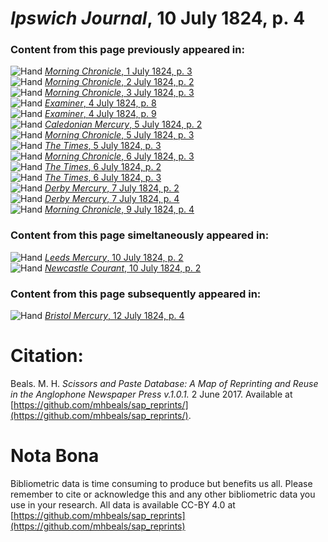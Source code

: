 # *Ipswich Journal*, 10 July 1824, p. 4  
  
### Content from this page previously appeared in:  
![Hand](http://scissorsandpaste.net/wp-content/uploads/2017/06/smallhandpointer.png) [*Morning Chronicle*, 1 July 1824, p. 3](https://mhbeals.github.io/sap_html/Morning-Chronicle/Morning-Chronicle-1-July-1824-p-3)  
![Hand](http://scissorsandpaste.net/wp-content/uploads/2017/06/smallhandpointer.png) [*Morning Chronicle*, 2 July 1824, p. 2](https://mhbeals.github.io/sap_html/Morning-Chronicle/Morning-Chronicle-2-July-1824-p-2)  
![Hand](http://scissorsandpaste.net/wp-content/uploads/2017/06/smallhandpointer.png) [*Morning Chronicle*, 3 July 1824, p. 3](https://mhbeals.github.io/sap_html/Morning-Chronicle/Morning-Chronicle-3-July-1824-p-3)  
![Hand](http://scissorsandpaste.net/wp-content/uploads/2017/06/smallhandpointer.png) [*Examiner*, 4 July 1824, p. 8](https://mhbeals.github.io/sap_html/Examiner/Examiner-4-July-1824-p-8)  
![Hand](http://scissorsandpaste.net/wp-content/uploads/2017/06/smallhandpointer.png) [*Examiner*, 4 July 1824, p. 9](https://mhbeals.github.io/sap_html/Examiner/Examiner-4-July-1824-p-9)  
![Hand](http://scissorsandpaste.net/wp-content/uploads/2017/06/smallhandpointer.png) [*Caledonian Mercury*, 5 July 1824, p. 2](https://mhbeals.github.io/sap_html/Caledonian-Mercury/Caledonian-Mercury-5-July-1824-p-2)  
![Hand](http://scissorsandpaste.net/wp-content/uploads/2017/06/smallhandpointer.png) [*Morning Chronicle*, 5 July 1824, p. 3](https://mhbeals.github.io/sap_html/Morning-Chronicle/Morning-Chronicle-5-July-1824-p-3)  
![Hand](http://scissorsandpaste.net/wp-content/uploads/2017/06/smallhandpointer.png) [*The Times*, 5 July 1824, p. 3](https://mhbeals.github.io/sap_html/The-Times/The-Times-5-July-1824-p-3)  
![Hand](http://scissorsandpaste.net/wp-content/uploads/2017/06/smallhandpointer.png) [*Morning Chronicle*, 6 July 1824, p. 3](https://mhbeals.github.io/sap_html/Morning-Chronicle/Morning-Chronicle-6-July-1824-p-3)  
![Hand](http://scissorsandpaste.net/wp-content/uploads/2017/06/smallhandpointer.png) [*The Times*, 6 July 1824, p. 2](https://mhbeals.github.io/sap_html/The-Times/The-Times-6-July-1824-p-2)  
![Hand](http://scissorsandpaste.net/wp-content/uploads/2017/06/smallhandpointer.png) [*The Times*, 6 July 1824, p. 3](https://mhbeals.github.io/sap_html/The-Times/The-Times-6-July-1824-p-3)  
![Hand](http://scissorsandpaste.net/wp-content/uploads/2017/06/smallhandpointer.png) [*Derby Mercury*, 7 July 1824, p. 2](https://mhbeals.github.io/sap_html/Derby-Mercury/Derby-Mercury-7-July-1824-p-2)  
![Hand](http://scissorsandpaste.net/wp-content/uploads/2017/06/smallhandpointer.png) [*Derby Mercury*, 7 July 1824, p. 4](https://mhbeals.github.io/sap_html/Derby-Mercury/Derby-Mercury-7-July-1824-p-4)  
![Hand](http://scissorsandpaste.net/wp-content/uploads/2017/06/smallhandpointer.png) [*Morning Chronicle*, 9 July 1824, p. 4](https://mhbeals.github.io/sap_html/Morning-Chronicle/Morning-Chronicle-9-July-1824-p-4)  
  
### Content from this page simeltaneously appeared in:  
![Hand](http://scissorsandpaste.net/wp-content/uploads/2017/06/smallhandpointer.png) [*Leeds Mercury*, 10 July 1824, p. 2](https://mhbeals.github.io/sap_html/Leeds-Mercury/Leeds-Mercury-10-July-1824-p-2)  
![Hand](http://scissorsandpaste.net/wp-content/uploads/2017/06/smallhandpointer.png) [*Newcastle Courant*, 10 July 1824, p. 2](https://mhbeals.github.io/sap_html/Newcastle-Courant/Newcastle-Courant-10-July-1824-p-2)  
  
### Content from this page subsequently appeared in:  
![Hand](http://scissorsandpaste.net/wp-content/uploads/2017/06/smallhandpointer.png) [*Bristol Mercury*, 12 July 1824, p. 4](https://mhbeals.github.io/sap_html/Bristol-Mercury/Bristol-Mercury-12-July-1824-p-4)  


# Citation: 

Beals. M. H. *Scissors and Paste Database: A Map of Reprinting and Reuse in the Anglophone Newspaper Press v.1.0.1.* 2 June 2017. Available at [https://github.com/mhbeals/sap_reprints/](https://github.com/mhbeals/sap_reprints/). 

# Nota Bona

Bibliometric data is time consuming to produce but benefits us all. Please remember to cite or acknowledge this and any other bibliometric data you use in your research. All data is available CC-BY 4.0 at [https://github.com/mhbeals/sap_reprints](https://github.com/mhbeals/sap_reprints)